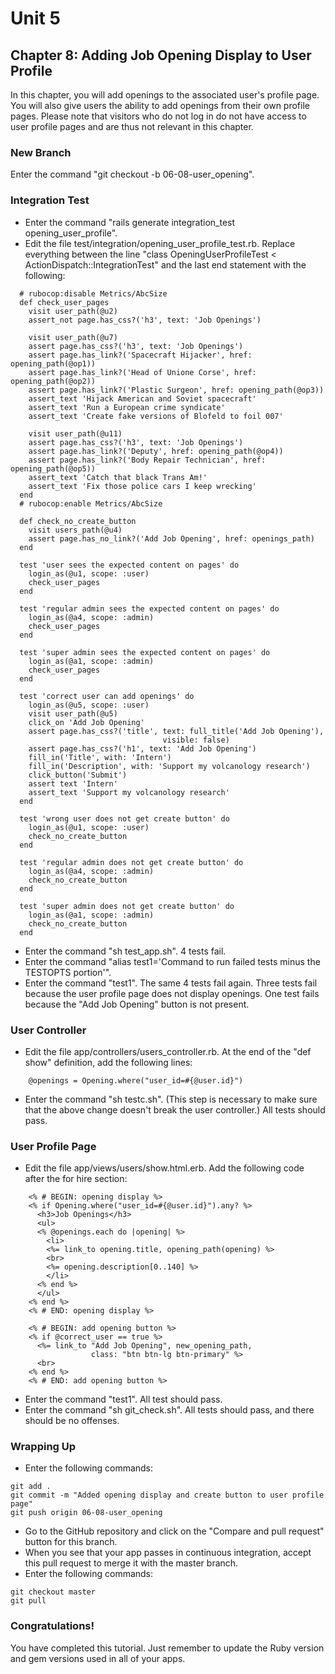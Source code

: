 # Unit 5
## Chapter 8: Adding Job Opening Display to User Profile

In this chapter, you will add openings to the associated user's profile page.  You will also give users the ability to add openings from their own profile pages.  Please note that visitors who do not log in do not have access to user profile pages and are thus not relevant in this chapter.

### New Branch
Enter the command "git checkout -b 06-08-user_opening".

### Integration Test
* Enter the command "rails generate integration_test opening_user_profile".
* Edit the file test/integration/opening_user_profile_test.rb.  Replace everything between the line "class OpeningUserProfileTest < ActionDispatch::IntegrationTest" and the last end statement with the following:
```
  # rubocop:disable Metrics/AbcSize
  def check_user_pages
    visit user_path(@u2)
    assert_not page.has_css?('h3', text: 'Job Openings')

    visit user_path(@u7)
    assert page.has_css?('h3', text: 'Job Openings')
    assert page.has_link?('Spacecraft Hijacker', href: opening_path(@op1))
    assert page.has_link?('Head of Unione Corse', href: opening_path(@op2))
    assert page.has_link?('Plastic Surgeon', href: opening_path(@op3))
    assert_text 'Hijack American and Soviet spacecraft'
    assert_text 'Run a European crime syndicate'
    assert_text 'Create fake versions of Blofeld to foil 007'

    visit user_path(@u11)
    assert page.has_css?('h3', text: 'Job Openings')
    assert page.has_link?('Deputy', href: opening_path(@op4))
    assert page.has_link?('Body Repair Technician', href: opening_path(@op5))
    assert_text 'Catch that black Trans Am!'
    assert_text 'Fix those police cars I keep wrecking'
  end
  # rubocop:enable Metrics/AbcSize

  def check_no_create_button
    visit users_path(@u4)
    assert page.has_no_link?('Add Job Opening', href: openings_path)
  end

  test 'user sees the expected content on pages' do
    login_as(@u1, scope: :user)
    check_user_pages
  end

  test 'regular admin sees the expected content on pages' do
    login_as(@a4, scope: :admin)
    check_user_pages
  end

  test 'super admin sees the expected content on pages' do
    login_as(@a1, scope: :admin)
    check_user_pages
  end

  test 'correct user can add openings' do
    login_as(@u5, scope: :user)
    visit user_path(@u5)
    click_on 'Add Job Opening'
    assert page.has_css?('title', text: full_title('Add Job Opening'),
                                  visible: false)
    assert page.has_css?('h1', text: 'Add Job Opening')
    fill_in('Title', with: 'Intern')
    fill_in('Description', with: 'Support my volcanology research')
    click_button('Submit')
    assert text 'Intern'
    assert_text 'Support my volcanology research'
  end

  test 'wrong user does not get create button' do
    login_as(@u1, scope: :user)
    check_no_create_button
  end

  test 'regular admin does not get create button' do
    login_as(@a4, scope: :admin)
    check_no_create_button
  end

  test 'super admin does not get create button' do
    login_as(@a1, scope: :admin)
    check_no_create_button
  end
```
* Enter the command "sh test_app.sh".  4 tests fail.
* Enter the command "alias test1='Command to run failed tests minus the TESTOPTS portion'".
* Enter the command "test1".  The same 4 tests fail again.  Three tests fail because the user profile page does not display openings.  One test fails because the "Add Job Opening" button is not present.

### User Controller
* Edit the file app/controllers/users_controller.rb.  At the end of the "def show" definition, add the following lines:
```
    @openings = Opening.where("user_id=#{@user.id}")
```
* Enter the command "sh testc.sh".  (This step is necessary to make sure that the above change doesn't break the user controller.)  All tests should pass.


### User Profile Page
* Edit the file app/views/users/show.html.erb.  Add the following code after the for hire section:
```
    <% # BEGIN: opening display %>
    <% if Opening.where("user_id=#{@user.id}").any? %>
      <h3>Job Openings</h3>
      <ul>
      <% @openings.each do |opening| %>
        <li>
        <%= link_to opening.title, opening_path(opening) %>
        <br>
        <%= opening.description[0..140] %>
        </li>
      <% end %>
      </ul>
    <% end %>
    <% # END: opening display %>

    <% # BEGIN: add opening button %>
    <% if @correct_user == true %>
      <%= link_to "Add Job Opening", new_opening_path,
                  class: "btn btn-lg btn-primary" %>
      <br>
    <% end %>
    <% # END: add opening button %>
```
* Enter the command "test1".  All test should pass.
* Enter the command "sh git_check.sh".  All tests should pass, and there should be no offenses.


### Wrapping Up
* Enter the following commands:
```
git add .
git commit -m "Added opening display and create button to user profile page"
git push origin 06-08-user_opening
```
* Go to the GitHub repository and click on the "Compare and pull request" button for this branch.
* When you see that your app passes in continuous integration, accept this pull request to merge it with the master branch.
* Enter the following commands:
```
git checkout master
git pull
```

### Congratulations!

You have completed this tutorial.  Just remember to update the Ruby version and gem versions used in all of your apps.
